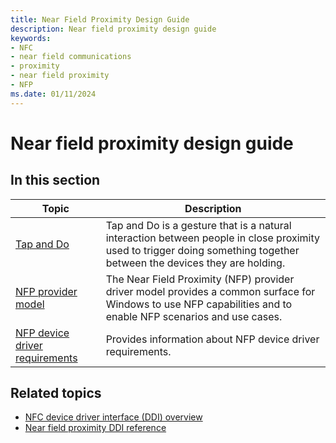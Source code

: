 ```yaml
---
title: Near Field Proximity Design Guide
description: Near field proximity design guide
keywords:
- NFC
- near field communications
- proximity
- near field proximity
- NFP
ms.date: 01/11/2024
---
```


# Near field proximity design guide

## In this section

|Topic|Description|
|----|----|
|[Tap and Do](./tap-and-do-scenarios.md)|Tap and Do is a gesture that is a natural interaction between people in close proximity used to trigger doing something together between the devices they are holding.|
|[NFP provider model](nfp-provider-model.md)|The Near Field Proximity (NFP) provider driver model provides a common surface for Windows to use NFP capabilities and to enable NFP scenarios and use cases.|
|[NFP device driver requirements](nfp-device-driver-requirements.md)|Provides information about NFP device driver requirements.|

## Related topics

- [NFC device driver interface (DDI) overview](/windows-hardware/drivers/ddi/_nfpdrivers)
- [Near field proximity DDI reference](/windows-hardware/drivers/ddi/nfpdev)
